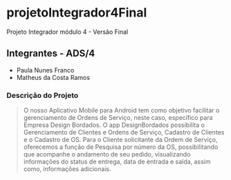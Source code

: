 # projetoIntegrador4Final
Projeto Integrador módulo 4 - Versão Final

## Integrantes -  ADS/4
* Paula Nunes Franco
* Matheus da Costa Ramos

### Descrição do Projeto

> O nosso Aplicativo Mobile para Android tem como objetivo facilitar o gerenciamento de Ordens de Serviço, neste caso, específico para Empresa Design Bordados.
O app DesignBordados possibilita o Gerenciamento de Clientes e Ordens de Serviço, Cadastro de Clientes e o Cadastro de OS.
>  Para o Cliente solicitante da Ordem de Serviço, oferecemos a função de Pesquisa por número da OS, possibilitando que acompanhe o andamento de seu pedido, visualizando informações do status de entrega, data de entrada e saída, assim como, informações adicionais.
